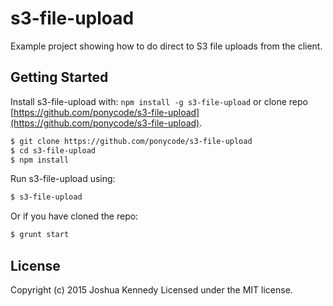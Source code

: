 # s3-file-upload

Example project showing how to do direct to S3 file uploads from the client.

## Getting Started
Install s3-file-upload with: `npm install -g s3-file-upload` or clone repo [https://github.com/ponycode/s3-file-upload](https://github.com/ponycode/s3-file-upload).

```bash
$ git clone https://github.com/ponycode/s3-file-upload
$ cd s3-file-upload
$ npm install
```

Run s3-file-upload using:

```bash
$ s3-file-upload
```

Or if you have cloned the repo:

```bash
$ grunt start
```

## License
Copyright (c) 2015 Joshua Kennedy
Licensed under the MIT license.
